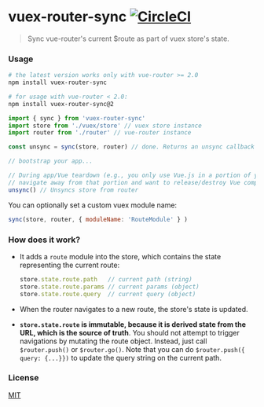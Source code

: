 # vuex-router-sync [![CircleCI](https://circleci.com/gh/vuejs/vuex-router-sync.svg?style=svg)](https://circleci.com/gh/vuejs/vuex-router-sync)

> Sync vue-router's current $route as part of vuex store's state.

### Usage

``` bash
# the latest version works only with vue-router >= 2.0
npm install vuex-router-sync

# for usage with vue-router < 2.0:
npm install vuex-router-sync@2
```

``` js
import { sync } from 'vuex-router-sync'
import store from './vuex/store' // vuex store instance
import router from './router' // vue-router instance

const unsync = sync(store, router) // done. Returns an unsync callback fn

// bootstrap your app...

// During app/Vue teardown (e.g., you only use Vue.js in a portion of your app and you 
// navigate away from that portion and want to release/destroy Vue components/resources)
unsync() // Unsyncs store from router
```

You can optionally set a custom vuex module name:

```js
sync(store, router, { moduleName: 'RouteModule' } )
```

### How does it work?

- It adds a `route` module into the store, which contains the state representing the current route:

  ``` js
  store.state.route.path   // current path (string)
  store.state.route.params // current params (object)
  store.state.route.query  // current query (object)
  ```

- When the router navigates to a new route, the store's state is updated.

- **`store.state.route` is immutable, because it is derived state from the URL, which is the source of truth**. You should not attempt to trigger navigations by mutating the route object. Instead, just call `$router.push()` or `$router.go()`. Note that you can do `$router.push({ query: {...}})` to update the query string on the current path.

### License

[MIT](http://opensource.org/licenses/MIT)
